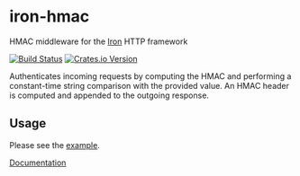 iron-hmac
=========

HMAC middleware for the [Iron][] HTTP framework

[![Build Status](https://travis-ci.org/jwilm/iron-hmac.svg?branch=master)](https://travis-ci.org/jwilm/iron-hmac)
[![Crates.io Version](https://img.shields.io/crates/v/iron-hmac.svg)](https://crates.io/crates/iron-hmac/)

Authenticates incoming requests by computing the HMAC and performing a
constant-time string comparison with the provided value. An HMAC header is
computed and appended to the outgoing response.

## Usage

Please see the [example][].

[Documentation][]

[Iron]: https://github.com/iron/iron/
[example]: examples/hmac_middleware.rs
[Documentation]: https://jwilm.github.io/iron-hmac/latest/iron_hmac/
